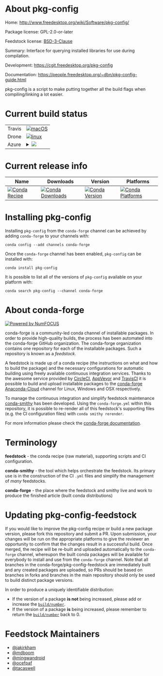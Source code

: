 About pkg-config
================

Home: http://www.freedesktop.org/wiki/Software/pkg-config/

Package license: GPL-2.0-or-later

Feedstock license: [BSD-3-Clause](https://github.com/conda-forge/pkg-config-feedstock/blob/master/LICENSE.txt)

Summary: Interface for querying installed libraries for use during compilation.

Development: https://cgit.freedesktop.org/pkg-config

Documentation: https://people.freedesktop.org/~dbn/pkg-config-guide.html

pkg-config is a script to make putting together all the build
flags when compiling/linking a lot easier.


Current build status
====================


<table><tr>
    <td>Travis</td>
    <td>
      <a href="https://travis-ci.com/conda-forge/pkg-config-feedstock">
        <img alt="macOS" src="https://img.shields.io/travis/com/conda-forge/pkg-config-feedstock/master.svg?label=macOS">
      </a>
    </td>
  </tr><tr>
    <td>Drone</td>
    <td>
      <a href="https://cloud.drone.io/conda-forge/pkg-config-feedstock">
        <img alt="linux" src="https://img.shields.io/drone/build/conda-forge/pkg-config-feedstock/master.svg?label=Linux">
      </a>
    </td>
  </tr>
    
  <tr>
    <td>Azure</td>
    <td>
      <details>
        <summary>
          <a href="https://dev.azure.com/conda-forge/feedstock-builds/_build/latest?definitionId=788&branchName=master">
            <img src="https://dev.azure.com/conda-forge/feedstock-builds/_apis/build/status/pkg-config-feedstock?branchName=master">
          </a>
        </summary>
        <table>
          <thead><tr><th>Variant</th><th>Status</th></tr></thead>
          <tbody><tr>
              <td>linux_64</td>
              <td>
                <a href="https://dev.azure.com/conda-forge/feedstock-builds/_build/latest?definitionId=788&branchName=master">
                  <img src="https://dev.azure.com/conda-forge/feedstock-builds/_apis/build/status/pkg-config-feedstock?branchName=master&jobName=linux&configuration=linux_64_" alt="variant">
                </a>
              </td>
            </tr><tr>
              <td>linux_aarch64</td>
              <td>
                <a href="https://dev.azure.com/conda-forge/feedstock-builds/_build/latest?definitionId=788&branchName=master">
                  <img src="https://dev.azure.com/conda-forge/feedstock-builds/_apis/build/status/pkg-config-feedstock?branchName=master&jobName=linux&configuration=linux_aarch64_" alt="variant">
                </a>
              </td>
            </tr><tr>
              <td>linux_ppc64le</td>
              <td>
                <a href="https://dev.azure.com/conda-forge/feedstock-builds/_build/latest?definitionId=788&branchName=master">
                  <img src="https://dev.azure.com/conda-forge/feedstock-builds/_apis/build/status/pkg-config-feedstock?branchName=master&jobName=linux&configuration=linux_ppc64le_" alt="variant">
                </a>
              </td>
            </tr><tr>
              <td>osx_64</td>
              <td>
                <a href="https://dev.azure.com/conda-forge/feedstock-builds/_build/latest?definitionId=788&branchName=master">
                  <img src="https://dev.azure.com/conda-forge/feedstock-builds/_apis/build/status/pkg-config-feedstock?branchName=master&jobName=osx&configuration=osx_64_" alt="variant">
                </a>
              </td>
            </tr><tr>
              <td>osx_arm64</td>
              <td>
                <a href="https://dev.azure.com/conda-forge/feedstock-builds/_build/latest?definitionId=788&branchName=master">
                  <img src="https://dev.azure.com/conda-forge/feedstock-builds/_apis/build/status/pkg-config-feedstock?branchName=master&jobName=osx&configuration=osx_arm64_" alt="variant">
                </a>
              </td>
            </tr><tr>
              <td>win_64</td>
              <td>
                <a href="https://dev.azure.com/conda-forge/feedstock-builds/_build/latest?definitionId=788&branchName=master">
                  <img src="https://dev.azure.com/conda-forge/feedstock-builds/_apis/build/status/pkg-config-feedstock?branchName=master&jobName=win&configuration=win_64_" alt="variant">
                </a>
              </td>
            </tr>
          </tbody>
        </table>
      </details>
    </td>
  </tr>
</table>

Current release info
====================

| Name | Downloads | Version | Platforms |
| --- | --- | --- | --- |
| [![Conda Recipe](https://img.shields.io/badge/recipe-pkg--config-green.svg)](https://anaconda.org/conda-forge/pkg-config) | [![Conda Downloads](https://img.shields.io/conda/dn/conda-forge/pkg-config.svg)](https://anaconda.org/conda-forge/pkg-config) | [![Conda Version](https://img.shields.io/conda/vn/conda-forge/pkg-config.svg)](https://anaconda.org/conda-forge/pkg-config) | [![Conda Platforms](https://img.shields.io/conda/pn/conda-forge/pkg-config.svg)](https://anaconda.org/conda-forge/pkg-config) |

Installing pkg-config
=====================

Installing `pkg-config` from the `conda-forge` channel can be achieved by adding `conda-forge` to your channels with:

```
conda config --add channels conda-forge
```

Once the `conda-forge` channel has been enabled, `pkg-config` can be installed with:

```
conda install pkg-config
```

It is possible to list all of the versions of `pkg-config` available on your platform with:

```
conda search pkg-config --channel conda-forge
```


About conda-forge
=================

[![Powered by NumFOCUS](https://img.shields.io/badge/powered%20by-NumFOCUS-orange.svg?style=flat&colorA=E1523D&colorB=007D8A)](http://numfocus.org)

conda-forge is a community-led conda channel of installable packages.
In order to provide high-quality builds, the process has been automated into the
conda-forge GitHub organization. The conda-forge organization contains one repository
for each of the installable packages. Such a repository is known as a *feedstock*.

A feedstock is made up of a conda recipe (the instructions on what and how to build
the package) and the necessary configurations for automatic building using freely
available continuous integration services. Thanks to the awesome service provided by
[CircleCI](https://circleci.com/), [AppVeyor](https://www.appveyor.com/)
and [TravisCI](https://travis-ci.com/) it is possible to build and upload installable
packages to the [conda-forge](https://anaconda.org/conda-forge)
[Anaconda-Cloud](https://anaconda.org/) channel for Linux, Windows and OSX respectively.

To manage the continuous integration and simplify feedstock maintenance
[conda-smithy](https://github.com/conda-forge/conda-smithy) has been developed.
Using the ``conda-forge.yml`` within this repository, it is possible to re-render all of
this feedstock's supporting files (e.g. the CI configuration files) with ``conda smithy rerender``.

For more information please check the [conda-forge documentation](https://conda-forge.org/docs/).

Terminology
===========

**feedstock** - the conda recipe (raw material), supporting scripts and CI configuration.

**conda-smithy** - the tool which helps orchestrate the feedstock.
                   Its primary use is in the construction of the CI ``.yml`` files
                   and simplify the management of *many* feedstocks.

**conda-forge** - the place where the feedstock and smithy live and work to
                  produce the finished article (built conda distributions)


Updating pkg-config-feedstock
=============================

If you would like to improve the pkg-config recipe or build a new
package version, please fork this repository and submit a PR. Upon submission,
your changes will be run on the appropriate platforms to give the reviewer an
opportunity to confirm that the changes result in a successful build. Once
merged, the recipe will be re-built and uploaded automatically to the
`conda-forge` channel, whereupon the built conda packages will be available for
everybody to install and use from the `conda-forge` channel.
Note that all branches in the conda-forge/pkg-config-feedstock are
immediately built and any created packages are uploaded, so PRs should be based
on branches in forks and branches in the main repository should only be used to
build distinct package versions.

In order to produce a uniquely identifiable distribution:
 * If the version of a package **is not** being increased, please add or increase
   the [``build/number``](https://conda.io/docs/user-guide/tasks/build-packages/define-metadata.html#build-number-and-string).
 * If the version of a package **is** being increased, please remember to return
   the [``build/number``](https://conda.io/docs/user-guide/tasks/build-packages/define-metadata.html#build-number-and-string)
   back to 0.

Feedstock Maintainers
=====================

* [@jakirkham](https://github.com/jakirkham/)
* [@mdboom](https://github.com/mdboom/)
* [@mingwandroid](https://github.com/mingwandroid/)
* [@ocefpaf](https://github.com/ocefpaf/)
* [@tacaswell](https://github.com/tacaswell/)

